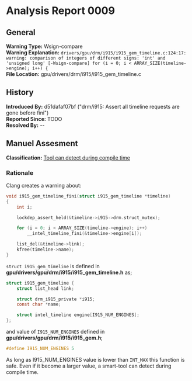 # Analysis Report 0009 #
## General ##
**Warning Type:** Wsign-compare  
**Warning Explanation:** ```drivers/gpu/drm/i915/i915_gem_timeline.c:124:17: warning: comparison of integers of different signs: 'int' and 'unsigned long' [-Wsign-compare] for (i = 0; i < ARRAY_SIZE(timeline->engine); i++) {```  
**File Location:** gpu/drivers/drm/i915/i915_gem_timeline.c  
## History ##
**Introduced By:** d51dafaf07bf ("drm/i915: Assert all timeline requests are gone before fini")  
**Reported Since:** TODO  
**Resolved By:** --
## Manuel Assesment ##
**Classification:** [Tool can detect during compile time](WarningTypeClassifications.md)
### Rationale ###
Clang creates a warning about:
```C
void i915_gem_timeline_fini(struct i915_gem_timeline *timeline)
{
	int i;

	lockdep_assert_held(&timeline->i915->drm.struct_mutex);

	for (i = 0; i < ARRAY_SIZE(timeline->engine); i++)
		__intel_timeline_fini(&timeline->engine[i]);

	list_del(&timeline->link);
	kfree(timeline->name);
}
```
```struct i915_gem_timeline``` is defined in **gpu/drivers/gpu/drm/i915/i915_gem_timeline.h** as;
```C
struct i915_gem_timeline {
	struct list_head link;

	struct drm_i915_private *i915;
	const char *name;

	struct intel_timeline engine[I915_NUM_ENGINES];
};
```
and value of ```I915_NUM_ENGINES``` defined in **gpu/drivers/gpu/drm/i915/i915_gem.h**;  
```C  
#define I915_NUM_ENGINES 5 
```
As long as I915_NUM_ENGINES value is lower than ```INT_MAX``` this function is safe. Even if it become a larger value, a smart-tool can detect during compile time.
